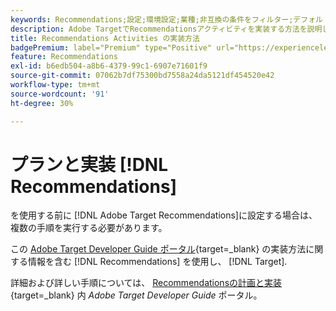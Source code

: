 ```yaml
---
keywords: Recommendations;設定;環境設定;業種;非互換の条件をフィルター;デフォルトホストグループ;サムネールのベース URL;Recommendation API トークン
description: Adobe TargetでRecommendationsアクティビティを実装する方法を説明します。
title: Recommendations Activities の実装方法
badgePremium: label="Premium" type="Positive" url="https://experienceleague.adobe.com/docs/target/using/introduction/intro.html?lang=en#premium newtab=true" tooltip="See what's included in Target Premium."
feature: Recommendations
exl-id: b6edb504-a8b6-4379-99c1-6907e71601f9
source-git-commit: 07062b7df75300bd7558a24da5121df454520e42
workflow-type: tm+mt
source-wordcount: '91'
ht-degree: 30%

---
```


# プランと実装 [!DNL Recommendations]

を使用する前に [!DNL Adobe Target Recommendations]に設定する場合は、複数の手順を実行する必要があります。

この [Adobe Target Developer Guide ポータル](https://developer.adobe.com/target/){target=_blank} の実装方法に関する情報を含む [!DNL Recommendations] を使用し、 [!DNL Target].

詳細および詳しい手順については、 [Recommendationsの計画と実装](https://developer.adobe.com/target/implement/recommendations/){target=_blank} 内 *Adobe Target Developer Guide* ポータル。
